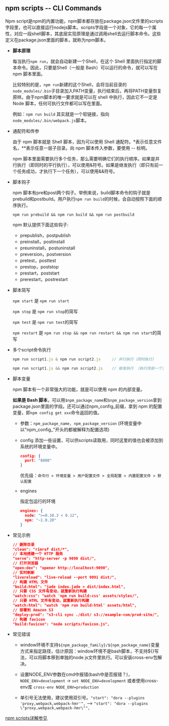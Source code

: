 ## npm scripts -- CLI Commands

Npm script是npm的内置功能，npm脚本都存放在package.json文件里的scripts字段里，也可以直接运行nodejs脚本。scripts字段是一个对象，它的每一个属性，对应一段shell脚本，其底层实现原理是通过调用shell去运行脚本命令。这些定义在package.json里面的脚本，就称为npm脚本。

* **脚本原理**

  每当执行`npm run`，就会自动新建一个Shell，在这个 Shell 里面执行指定的脚本命令。因此，只要是Shell（一般是 Bash）可以运行的命令，就可以写在npm 脚本里面。
  
  比较特别的是，`npm run`新建的这个Shell，会将当前目录的`node_modules/.bin`子目录加入PATH变量，执行结束后，再将PATH变量恢复原样。由于npm脚本的唯一要求就是可以在 shell 中执行，因此它不一定是Node 脚本，任何可执行文件都可以写在里面。

  例如：`npm run build` 其实就是一个软链接，指向`node_modules/.bin/webpack.js`脚本。

* 通配符和传参

  由于 npm 脚本就是 Shell 脚本，因为可以使用 Shell 通配符。*表示任意文件名，**表示任意一层子目录。向 npm 脚本传入参数，要使用 -- 标明。

  npm 脚本里面需要执行多个任务，那么需要明确它们的执行顺序。如果是并行执行（即同时的平行执行），可以使用&符号。如果是继发执行（即只有前一个任务成功，才执行下一个任务），可以使用&&符号。

* 脚本钩子

  npm 脚本有pre和post两个钩子。举例来说，build脚本命令的钩子就是prebuild和postbuild。用户执行`npm run build`的时候，会自动按照下面的顺序执行。
  
  `npm run prebuild && npm run build && npm run postbuild`

  npm 默认提供下面这些钩子:

  - prepublish，postpublish
  - preinstall，postinstall
  - preuninstall，postuninstall
  - preversion，postversion
  - pretest，posttest
  - prestop，poststop
  - prestart，poststart
  - prerestart，postrestart

* 脚本简写

  `npm start` 是 `npm run start`

  `npm stop` 是 `npm run stop`的简写

  `npm test` 是 `npm run test`的简写

  `npm restart` 是 `npm run stop && npm run restart && npm run start`的简写

* 多个script命令执行

  ```js
  npm run script1.js & npm run script2.js     // 并行执行（同时执行）

  npm run script1.js && npm run script2.js    // 继发执行 （执行完前一个才执行下一个）
  ```

* 脚本变量

  npm 脚本有一个非常强大的功能，就是可以使用 npm 的内部变量。
  
  **如果是 Bash 脚本**，可以用`$npm_package_name`和`$npm_package_version`拿到package.json里面的字段。还可以通过npm_config_前缀，拿到 npm 的配置变量，即`npm config get xxx`命令返回的值。

  - 参数：`npm_package_name, npm_package_version` (环境变量中以"npm_config_"开头的都被解释为配置选项)

  - config 添加一些设置，可以供scripts读取用，同时这里的值也会被添加到系统的环境变量中。

    ```json
    config: {
      port: "8080"
    }
    ```

    优先级：`命令行 > 环境变量 > 用户配置文件 > 全局配置 > 内置配置文件 > 默认配置`

  - engines  

    指定包运行的环境

    ```json
    engines: {
      node: ">=0.10.3 < 0.12",
      npm: "~1.0.20"
    }
    ```

* 常见示例

  ```json
  // 删除目录
  "clean": "rimraf dist/*",
  // 本地搭建一个 HTTP 服务
  "serve": "http-server -p 9090 dist/",
  // 打开浏览器
  "open:dev": "opener http://localhost:9090",
  // 实时刷新
  "livereload": "live-reload --port 9091 dist/",
  // 构建 HTML 文件
  "build:html": "jade index.jade > dist/index.html",
  // 只要 CSS 文件有变动，就重新执行构建
  "watch:css": "watch 'npm run build:css' assets/styles/",
  // 只要 HTML 文件有变动，就重新执行构建
  "watch:html": "watch 'npm run build:html' assets/html",
  // 部署到 Amazon S3
  "deploy:prod": "s3-cli sync ./dist/ s3://example-com/prod-site/",
  // 构建 favicon
  "build:favicon": "node scripts/favicon.js",
  ```

* 常见错误

  - window环境不支持`${npm_package_family}/${npm_package_name}`变量方式来指定路径，估计原因：window环境不是bash脚本，不支持${}写法，可以将脚本移到单独的node js文件里执行。可以安装cross-env包解决。

  - 设置NODE_ENV参数在cmd中报错(bash中是否报错？)，`NODE_ENV=development` -> `set NODE_ENV=development` 或者使用cross-env库 `cross-env NODE_ENV=production`

  - 单引号无法使用，建议使用双引号。`"start": "dora --plugins 'proxy,webpack,webpack-hmr'",`
  -->  `"start": "dora --plugins \"proxy,webpack,webpack-hmr\"",`

[npm scripts详解参见](http://www.ruanyifeng.com/blog/2016/10/npm_scripts.html)